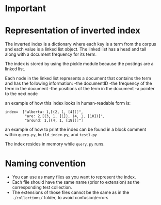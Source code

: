 # Important

# Representation of inverted index


The inverted index is a dictionary where each key is a term from the corpus and each value is a linked list object.
The linked list has a head and tail along with a document frequency for its term.

The index is stored by using the pickle module because the postings are a linked list.

Each node in the linked list represents a document that contains the term and has the following information:
    -the documentID
    -the frequency of the term in the document
    -the positions of the term in the document
    -a pointer to the next node

an example of how this index looks in human-readable form is:
    
    index=  ["alberta: 1,[(2, 1, [4])]",  
             "are: 2,[(3, 1, [1]), (4, 1, [10])]",  
             "around: 1,[(4, 1, [18])]"]

an example of how to print the index can be found in a block comment within `query.py`, `build_index.py`, and `test1.py`

The index resides in memory while `query.py` runs.


# Naming convention 

- You can use as many files as you want to represent the index.
- Each file should have the same name (prior to extension) as the corresponding test collection. 
- The extensions of those files cannot be the same as in the `./collections/` folder, to avoid confusion/errors.
